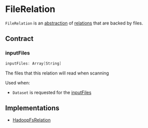 # FileRelation

`FileRelation` is an [abstraction](#contract) of [relations](#implementations) that are backed by files.

## Contract

### <span id="inputFiles"> inputFiles

```scala
inputFiles: Array[String]
```

The files that this relation will read when scanning

Used when:

* `Dataset` is requested for the [inputFiles](dataset/index.md#inputFiles)

## Implementations

* [HadoopFsRelation](files/HadoopFsRelation.md)
